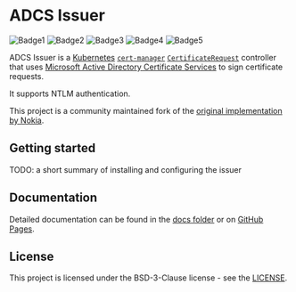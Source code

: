 # ADCS Issuer

![Badge1](https://github.com/djkormo/adcs-issuer/actions/workflows/test.yaml/badge.svg) ![Badge2](https://github.com/djkormo/adcs-issuer/actions/workflows/codeql.yaml/badge.svg) ![Badge3](https://github.com/djkormo/adcs-issuer/actions/workflows/release.yaml/badge.svg) ![Badge4](https://github.com/djkormo/adcs-issuer/actions/workflows/helm-test.yaml/badge.svg) ![Badge5](https://github.com/djkormo/adcs-issuer/actions/workflows/helm-release.yaml/badge.svg)

ADCS Issuer is a [Kubernetes](https://kubernetes.io/) [`cert-manager`](https://cert-manager.io)
[`CertificateRequest`](https://cert-manager.io/docs/concepts/certificaterequest/) controller
that uses [Microsoft Active Directory Certificate Services](https://learn.microsoft.com/en-us/windows-server/identity/ad-cs/active-directory-certificate-services-overview)
to sign certificate requests.

It supports NTLM authentication.

This project is a community maintained fork of the [original implementation by Nokia](https://github.com/nokia/adcs-issuer/).

## Getting started

TODO: a short summary of installing and configuring the issuer

## Documentation

Detailed documentation can be found in the [docs folder](./docs/README.md) or on [GitHub Pages](djkormo.github.io/adcs-issuer).

## License

This project is licensed under the BSD-3-Clause license - see the [LICENSE](https://github.com/nokia/adcs-issuer/blob/master/LICENSE).
